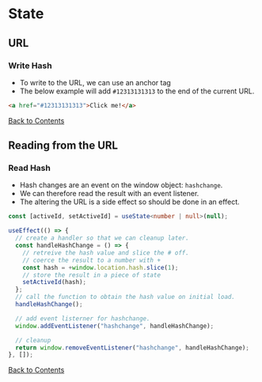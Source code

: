 # State

## URL

### Write Hash

- To write to the URL, we can use an anchor tag
- The below example will add `#12313131313` to the end of the current URL.

```html
<a href="#12313131313">Click me!</a>
```

[Back to Contents](../README.md)

## Reading from the URL

### Read Hash

- Hash changes are an event on the window object: `hashchange`.
- We can therefore read the result with an event listener.
- The altering the URL is a side effect so should be done in an effect.

```ts
const [activeId, setActiveId] = useState<number | null>(null);

useEffect(() => {
  // create a handler so that we can cleanup later.
  const handleHashChange = () => {
    // retreive the hash value and slice the # off.
    // coerce the result to a number with +
    const hash = +window.location.hash.slice(1);
    // store the result in a piece of state
    setActiveId(hash);
  };
  // call the function to obtain the hash value on initial load.
  handleHashChange();

  // add event listerner for hashchange.
  window.addEventListener("hashchange", handleHashChange);

  // cleanup
  return window.removeEventListener("hashchange", handleHashChange);
}, []);
```

[Back to Contents](../README.md)
